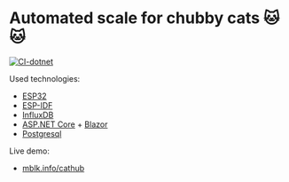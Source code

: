 # Automated scale for chubby cats 🐱🐱

[![CI-dotnet](https://github.com/mblk/cat-scale/actions/workflows/dotnet.yml/badge.svg?branch=main)](https://github.com/mblk/cat-scale/actions/workflows/dotnet.yml)

Used technologies:
- [ESP32](https://www.espressif.com/en/products/socs/esp32)
- [ESP-IDF](https://docs.espressif.com/projects/esp-idf/en/latest/esp32/index.html)
- [InfluxDB](https://www.influxdata.com/)
- [ASP.NET Core](https://learn.microsoft.com/en-us/aspnet/core/introduction-to-aspnet-core) + [Blazor](https://dotnet.microsoft.com/en-us/apps/aspnet/web-apps/blazor)
- [Postgresql](https://www.postgresql.org/)

Live demo:
- [mblk.info/cathub](https://mblk.info/cathub/)
